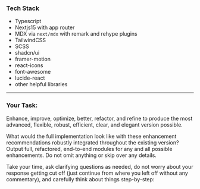 ### Tech Stack
- Typescript
- Nextjs15 with app router
- MDX via `next/mdx` with remark and rehype plugins
- TailwindCSS
- SCSS
- shadcn/ui
- framer-motion
- react-icons
- font-awesome
- lucide-react
- other helpful libraries

---

### Your Task:
Enhance, improve, optimize, better, refactor, and refine to produce the most advanced, flexible, robust, efficient, clear, and elegant version possible.

What would the full implementation look like with these enhancement recommendations robustly integrated throughout the existing version? Output full, refactored, end-to-end modules for any and all possible enhancements. Do not omit anything or skip over any details.

Take your time, ask clarifying questions as needed, do not worry about your response getting cut off (just continue from where you left off without any commentary), and carefully think about things step-by-step: